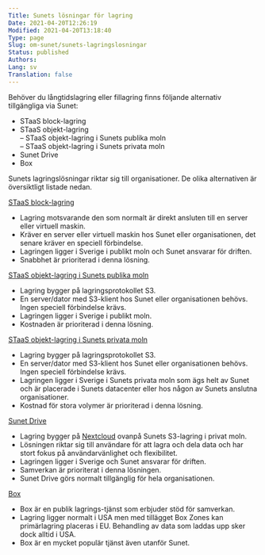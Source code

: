 ```yaml
---
Title: Sunets lösningar för lagring
Date: 2021-04-20T12:26:19
Modified: 2021-04-20T13:18:40
Type: page
Slug: om-sunet/sunets-lagringslosningar
Status: published
Authors: 
Lang: sv
Translation: false
---
```


Behöver du långtidslagring eller fillagring finns följande alternativ tillgängliga via Sunet:

* STaaS block-lagring
* STaaS objekt-lagring  
– STaaS objekt-lagring i Sunets publika moln  
– STaaS objekt-lagring i Sunets privata moln
* Sunet Drive
* Box

Sunets lagringslösningar riktar sig till organisationer. De olika alternativen är översiktligt listade nedan.

[STaaS block-lagring](/services/molnbaserade-tjanster/lagring-2)

* Lagring motsvarande den som normalt är direkt ansluten till en server eller virtuell maskin.
* Kräver en server eller virtuell maskin hos Sunet eller organisationen, det senare kräver en speciell förbindelse.
* Lagringen ligger i Sverige i publikt moln och Sunet ansvarar för driften.
* Snabbhet är prioriterad i denna lösning.

[STaaS objekt-lagring i Sunets publika moln](/services/molnbaserade-tjanster/lagring-2)

* Lagring bygger på lagringsprotokollet S3.
* En server/dator med S3-klient hos Sunet eller organisationen behövs. Ingen speciell förbindelse krävs.
* Lagringen ligger i Sverige i publikt moln.
* Kostnaden är prioriterad i denna lösning.

[STaaS objekt-lagring i Sunets privata moln](/services/molnbaserade-tjanster/lagring-2)

* Lagring bygger på lagringsprotokollet S3.
* En server/dator med S3-klient hos Sunet eller organisationen behövs. Ingen speciell förbindelse krävs.
* Lagringen ligger i Sverige i Sunets privata moln som ägs helt av Sunet och är placerade i Sunets datacenter eller hos någon av Sunets anslutna organisationer.
* Kostnad för stora volymer är prioriterad i denna lösning.

[Sunet Drive](/services/molnbaserade-tjanster/sunet-drive)

* Lagring bygger på [Nextcloud](https://nextcloud.com/) ovanpå Sunets S3-lagring i privat moln.
* Lösningen riktar sig till användare för att lagra och dela data och har stort fokus på användarvänlighet och flexibilitet.
* Lagringen ligger i Sverige och Sunet ansvarar för driften.
* Samverkan är prioriterat i denna lösningen.
* Sunet Drive görs normalt tillgänglig för hela organisationen.

[Box](/services/molnbaserade-tjanster/box)

* Box är en publik lagrings-tjänst som erbjuder stöd för samverkan.
* Lagring ligger normalt i USA men med tillägget Box Zones kan primärlagring placeras i EU. Behandling av data som laddas upp sker dock alltid i USA.
* Box är en mycket populär tjänst även utanför Sunet.

